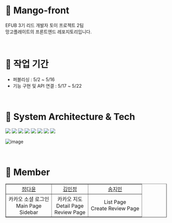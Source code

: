 # 🥭 Mango-front

EFUB 3기 리드 개발자 토이 프로젝트 2팀 <br/>
망고플레이트의 프론트엔드 레포지토리입니다.

 <br/>
 
# 🥭 작업 기간
* 퍼블리싱 : 5/2 ~ 5/16
* 기능 구현 및 API 연결 : 5/17 ~ 5/22

<br/>

# 🥭 System Architecture & Tech

<img src="https://img.shields.io/badge/React-61DAFB?style=flat-square&logo=React&logoColor=white"> <img src="https://img.shields.io/badge/axios-5A29E4?style=flat-square&logo=Axios&logoColor=white"> <img src="https://img.shields.io/badge/styled_components-DB7093?style=flat-square&logo=styled-components&logoColor=white"> <img src="https://img.shields.io/badge/Vercel-000000?style=flat-square&logo=Vercel&logoColor=white"> <img src="https://img.shields.io/badge/Route53-FF9900?style=flat-square&logo=amazonaws&logoColor=white"> <img src="https://img.shields.io/badge/Prettier-F7B93E?style=flat-square&logo=prettier&logoColor=white"> <img src="https://img.shields.io/badge/GitHub -181717?style=flat-square&logo=GitHub&logoColor=white"/> <img src="https://img.shields.io/badge/npm-CB3837?style=flat-square&logo=npm&logoColor=white">

![image](https://github.com/mango-plate-clone/Mango-front/assets/81161750/1a2ed726-b372-4365-afcb-498eaad80438)

<br/>

# 🥭 Member

<table border="" cellspacing="0" cellpadding="0" width="100%">
    <tr width="100%">
        <td align="center"><a href= "https://github.com/dy6578ekdbs">정다윤</a></td>
        <td  align="center"><a href= "">김민정</a></td>
        <td  align="center"><a href= "https://github.com/songing01https://github.com/songing01">송지민</a></td>  
    </tr>
    <tr width="100%">
        <td  align="center"><span>카카오 소셜 로그인</span></br><span>Main Page</span></br><span>Sidebar</span></td>
      <td  align="center"><span>카카오 지도</span></br><span>Detail Page</span></br><span>Review Page</span></td>
      <td  align="center"><span>List Page</span></br><span>Create Review Page</span></br></td>
</table>
